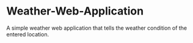 # Weather-Web-Application
A simple weather web application that tells the weather condition of the entered location.
